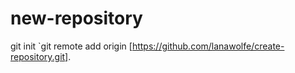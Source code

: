 # new-repository
git init
 `git remote add origin [https://github.com/lanawolfe/create-repository.git].
 